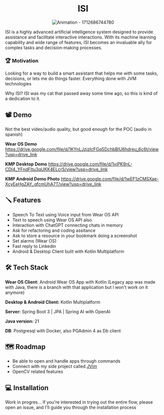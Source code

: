<h1 align="center">ISI</h1>
<p align="center">
  <img src="https://github.com/user-attachments/assets/f46a2800-cf00-4b0f-97da-8d6ad8acb2fb" alt="Animation - 1712686744780">
</p>
ISI is a highly advanced artificial intelligence system designed to provide assistance and facilitate interactive interactions. With its machine learning capability and wide range of features, ISI becomes an invaluable ally for complex tasks and decision-making processes.

### 🏆️ Motivation
Looking for a way to build a smart assistant that helps me with some tasks, decisions, or lets me do things faster. Everything done with JVM technologies

Why ISI? ISI was my cat that passed away some time ago, so this is kind of a dedication to it.


## 📽️ Demo
Not the best video/audio quality, but good enough for the POC (audio in spanish)

**Wear OS Demo**
https://drive.google.com/file/d/1KYnLJzjzIcFGq5DchbBlU6hdreu_6c6t/view?usp=drive_link

**KMP Desktop Demo**
https://drive.google.com/file/d/1viPK9nL-CDI4_YFndFItu3qUKK4ELcrS/view?usp=drive_link

**KMP Android Demo Photo**
https://drive.google.com/file/d/1wEF1zCMSXae-XcyEeHgZAY_gfcmUhA7T/view?usp=drive_link


## 🪛 Features

- Speech To Text using Voice input from Wear OS API
- Text to speech using Wear OS API also
- Interaction with ChatGPT connecting chats in memory
- Ask for refactoring and coding assitance
- Ask to store a resource in your bookmark doing a screenshot
- Set alarms (Wear OS)
- Fast reply to Linkedin
- Android & Desktop Client built with Kotlin Multiplatform


## 🛠️ Tech Stack

**Wear OS Client:** Android Wear OS App with Kotlin (Legacy app was made with Java, there is a branch with that application but I won't work on it anymore)

**Desktop & Android Client:** Kotlin Multiplatform

**Server:** Spring Boot 3 | JPA | Spring AI with OpenAI

**Java version:** 21

**DB**: Postgresql with Docker, also PGAdmin 4 as Db client

## 🗺️ Roadmap

- Be able to open and handle apps through commands
- Connect with my side project called [JVim](https://github.com/Guuri11/jvim)
- OpenCV related features


## 💻️ Installation

Work in progres... If you're interested in trying out the entire flow, please open an issue, and I'll guide you through the installation process

